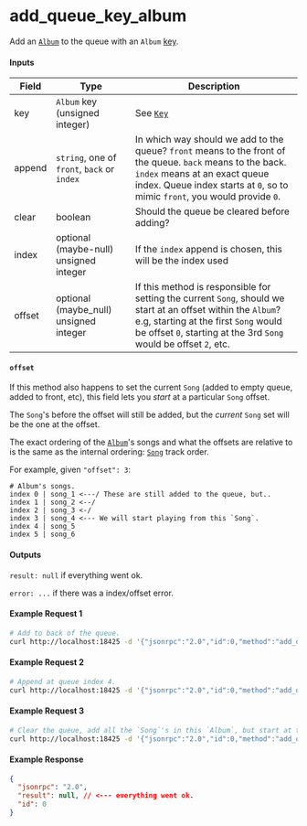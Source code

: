 # add_queue_key_album
Add an [`Album`](../../common-objects/album.md) to the queue with an `Album` [key](../../common-objects/key.md).

#### Inputs

| Field  | Type                                        | Description |
|--------|---------------------------------------------|-------------|
| key    | `Album` key (unsigned integer)              | See [`Key`](key.md)
| append | `string`, one of `front`, `back` or `index` | In which way should we add to the queue? `front` means to the front of the queue. `back` means to the back. `index` means at an exact queue index. Queue index starts at `0`, so to mimic `front`, you would provide `0`.
| clear  | boolean                                     | Should the queue be cleared before adding?
| index  | optional (maybe-null) unsigned integer      | If the `index` append is chosen, this will be the index used
| offset | optional (maybe_null) unsigned integer      | If this method is responsible for setting the current `Song`, should we start at an offset within the `Album`? e.g, starting at the first `Song` would be offset `0`, starting at the 3rd `Song` would be offset `2`, etc.

#### `offset`
If this method also happens to set the current `Song` (added to empty queue, added to front, etc), this field lets you _start_ at a particular `Song` offset.

The `Song`'s before the offset will still be added, but the _current_ `Song` set will be the one at the offset.

The exact ordering of the [`Album`](../../common-objects/album.md)'s songs and what the offsets are relative to is the same as the internal ordering: [`Song`](../../common-objects/song.md) track order.

For example, given `"offset": 3`:
```plaintext
# Album's songs.
index 0 | song_1 <---/ These are still added to the queue, but..
index 1 | song_2 <--/
index 2 | song_3 <-/
index 3 | song_4 <--- We will start playing from this `Song`.
index 4 | song_5
index 5 | song_6
```

#### Outputs
`result: null` if everything went ok.

`error: ...` if there was a index/offset error.

#### Example Request 1
```bash
# Add to back of the queue.
curl http://localhost:18425 -d '{"jsonrpc":"2.0","id":0,"method":"add_queue_key_album","params":{"key":123,"append":"back","clear":false}}'
```

#### Example Request 2
```bash
# Append at queue index 4.
curl http://localhost:18425 -d '{"jsonrpc":"2.0","id":0,"method":"add_queue_key_album","params":{"key":123,"append":"index","index":4,"clear":false}}'
```

#### Example Request 3
```bash
# Clear the queue, add all the `Song`'s in this `Album`, but start at the 5th `Song` (offset 4).
curl http://localhost:18425 -d '{"jsonrpc":"2.0","id":0,"method":"add_queue_key_album","params":{"key":123,"append":"front","clear":true,"offset":4}}'
```

#### Example Response
```json
{
  "jsonrpc": "2.0",
  "result": null, // <--- everything went ok.
  "id": 0
}
```
